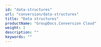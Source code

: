 ```yaml
---
id: "data-structures"
url: "conversion/data-structures"
title: "Data structures"
productName: "GroupDocs.Conversion Cloud"
weight: 1
description: ""
keywords: ""
---
```

